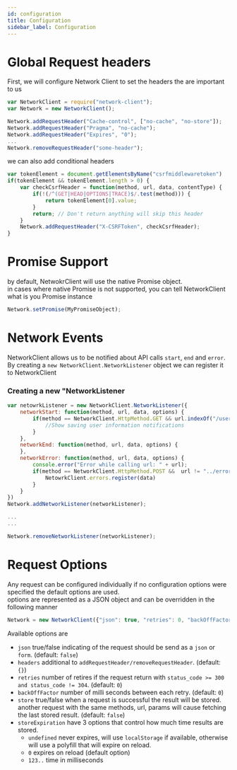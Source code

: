 ```yaml
---
id: configuration
title: Configuration
sidebar_label: Configuration
---
```


# Global Request headers

First, we will configure Network Client to set the headers the are important to us 

```javascript
var NetworkClient = require("network-client");
var Network = new NetworkClient();

Network.addRequestHeader("Cache-control", ["no-cache", "no-store"]);
Network.addRequestHeader("Pragma", "no-cache");
Network.addRequestHeader("Expires", "0");
...
Network.removeRequestHeader("some-header");
```

we can also add conditional headers 

```javascript
var tokenElement = document.getElementsByName("csrfmiddlewaretoken")
if(tokenElement && tokenElement.length > 0) {
    var checkCsrfHeader = function(method, url, data, contentType) {
        if(!(/^(GET|HEAD|OPTIONS|TRACE)$/.test(method))) {
            return tokenElement[0].value;
        }
        return; // Don't return anything will skip this header
    }
    Network.addRequestHeader("X-CSRFToken", checkCsrfHeader);
}
```

# Promise Support

by default, NetwokrClient will use the native Promise object.   
in cases where native Promise is not supported, you can tell NetworkClient what is you Promise instance

 
```javascript
Network.setPromise(MyPromiseObject);
```

# Network Events

NetworkClient allows us to be notified about API calls `start`, `end` and `error`.   
By creating a `new NetworkClient.NetworkListener` object we can register it to NetworkClient    

### Creating a new "NetworkListener 

```javascript
var netowrkListener = new NetworkClient.NetworkListener({
    networkStart: function(method, url, data, options) {
        if(method == NetworkClient.HttpMethod.GET && url.indexOf("/user") > -1) {
            //Show saving user information notifications
        }
    },
    networkEnd: function(method, url, data, options) {
    },
    networkError: function(method, url, data, options) {
        console.error("Error while calling url: " + url);
        if(method == NetworkClient.HttpMethod.POST &&  url != "../error") {
            NetowrkClient.errors.register(data)
        }
    }    
})
Network.addNetworkListener(networkListener);

...
...

Network.removeNetworkListener(networkListener);
```


# Request Options

Any request can be configured individually if no configuration options were specified the default options are used.   
options are represented as a JSON object and can be overridden in the following manner 

```javascript 
Network = new NetworkClient({"json": true, "retries": 0, "backOffFactor": 0, "store": false, ...});
```

Available options are

* `json` true/false indicating of the request should be send as a `json` or `form`. (default: `false`)
* `headers` additional to  `addRequestHeader/removeRequestHeader`. (default: `{}`)
* `retries` number of retires if the request return with `status_code >= 300 and status_code != 304`. (default: `0`)
* `backOffFactor` number of milli seconds between each retry. (default: `0`)
* `store` true/false when a request is successful the result will be stored. another request with the same methods, url, params will cause fetching the last stored result. (default: `false`)  
* `storeExpiration` have 3 options that control how much time results are stored. 
    * `undefined` never expires, will use `localStorage` if available, otherwise will use a polyfill that will expire on reload.
    * `0` expires on reload (default option)
    * `123..` time in milliseconds     
